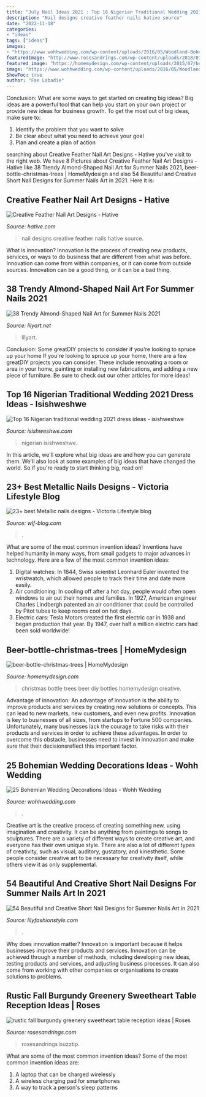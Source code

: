 ```yaml
---
title: "July Nail Ideas 2021 : Top 16 Nigerian Traditional Wedding 2021 Dress Ideas"
description: "Nail designs creative feather nails hative source"
date: "2022-11-18"
categories:
- "ideas"
tags: ["ideas"]
images:
- "https://www.wohhwedding.com/wp-content/uploads/2016/05/Woodland-Bohemian-Wedding-Decorations.jpg"
featuredImage: "http://www.rosesandrings.com/wp-content/uploads/2018/01/rustic-burgundy-and-greenery-wedding-sweetheart-table-decor.jpg"
featured_image: "https://homemydesign.com/wp-content/uploads/2015/07/beer-bottle-christmas-trees.jpg"
image: "https://www.wohhwedding.com/wp-content/uploads/2016/05/Woodland-Bohemian-Wedding-Decorations.jpg"
ShowToc: true
author: "Fae Labadie"
---
```



Conclusion: What are some ways to get started on creating big ideas?
Big ideas are a powerful tool that can help you start on your own project or provide new ideas for business growth. To get the most out of big ideas, make sure to:
1. Identify the problem that you want to solve
2. Be clear about what you need to achieve your goal
3. Plan and create a plan of action

	

		
searching about Creative Feather Nail Art Designs - Hative you've visit to the right web. We have 8 Pictures about Creative Feather Nail Art Designs - Hative like 38 Trendy Almond-Shaped Nail Art for Summer Nails 2021, beer-bottle-christmas-trees | HomeMydesign and also 54 Beautiful and Creative Short Nail Designs for Summer Nails Art in 2021. Here it is:
		
    
## Creative Feather Nail Art Designs - Hative

<img loading=lazy src="https://hative.com/wp-content/uploads/2015/02/feather-nails/15-feather-nail-art.jpg" onerror="this.onerror=null;this.src='https://tse3.mm.bing.net/th?id=OIP.dlSfXATIxk-91CT1sh4WHQHaHa&amp;pid=15.1';" alt="Creative Feather Nail Art Designs - Hative">

_Source: hative.com_

>nail designs creative feather nails hative source. 

	

What is innovation?
Innovation is the process of creating new products, services, or ways to do business that are different from what was before. Innovation can come from within companies, or it can come from outside sources. Innovation can be a good thing, or it can be a bad thing.

    
## 38 Trendy Almond-Shaped Nail Art For Summer Nails 2021

<img loading=lazy src="https://lilyart.net/wp-content/uploads/2021/06/37-3.jpg" onerror="this.onerror=null;this.src='https://tse4.mm.bing.net/th?id=OIP.Ujq4zA9J4oV4Y468COQeuAHaLH&amp;pid=15.1';" alt="38 Trendy Almond-Shaped Nail Art for Summer Nails 2021">

_Source: lilyart.net_

>lilyart. 

	

Conclusion: Some greatDIY projects to consider if you're looking to spruce up your home
If you're looking to spruce up your home, there are a few greatDIY projects you can consider. These include renovating a room or area in your home, painting or installing new fabrications, and adding a new piece of furniture. Be sure to check out our other articles for more ideas!

    
## Top 16 Nigerian Traditional Wedding 2021 Dress Ideas - Isishweshwe

<img loading=lazy src="https://isishweshwe.com/wp-content/uploads/2021/04/nigerian-traditional-wedding-dresses-2021-3.jpg" onerror="this.onerror=null;this.src='https://tse3.mm.bing.net/th?id=OIP.uHBmHzr7JgxuYODmJVOACwHaJQ&amp;pid=15.1';" alt="Top 16 Nigerian traditional wedding 2021 dress ideas - isishweshwe">

_Source: isishweshwe.com_

>nigerian isishweshwe. 

	

In this article, we'll explore what big ideas are and how you can generate them. We'll also look at some examples of big ideas that have changed the world. So if you're ready to start thinking big, read on!

    
## 23+ Best Metallic Nails Designs - Viсtoria Lifestyle Blog

<img loading=lazy src="https://wlf-blog.com/wp-content/uploads/2020/03/16.MetallicNails.23.jpg" onerror="this.onerror=null;this.src='https://tse3.mm.bing.net/th?id=OIP.Krptt8K3Eq7VsZ4m8ayFRQHaLH&amp;pid=15.1';" alt="23+ best Metallic nails designs - Viсtoria Lifestyle blog">

_Source: wlf-blog.com_

>. 

	

What are some of the most common invention ideas?
Inventions have helped humanity in many ways, from small gadgets to major advances in technology. Here are a few of the most common invention ideas:
1. Digital watches: In 1844, Swiss scientist Leonhard Euler invented the wristwatch, which allowed people to track their time and date more easily.
2. Air conditioning: In cooling off after a hot day, people would often open windows to air out their homes and families. In 1927, American engineer Charles Lindbergh patented an air conditioner that could be controlled by Pitot tubes to keep rooms cool on hot days.
3. Electric cars: Tesla Motors created the first electric car in 1938 and began production that year. By 1947, over half a million electric cars had been sold worldwide!

    
## Beer-bottle-christmas-trees | HomeMydesign

<img loading=lazy src="https://homemydesign.com/wp-content/uploads/2015/07/beer-bottle-christmas-trees.jpg" onerror="this.onerror=null;this.src='https://tse2.mm.bing.net/th?id=OIP.vLODJXUlfTe3s-egDbiUnAHaP1&amp;pid=15.1';" alt="beer-bottle-christmas-trees | HomeMydesign">

_Source: homemydesign.com_

>christmas bottle trees beer diy bottles homemydesign creative. 

	

Advantage of innovation:
An advantage of innovation is the ability to improve products and services by creating new solutions or concepts. This can lead to new markets, new customers, and even new profits. Innovation is key to businesses of all sizes, from startups to Fortune 500 companies. Unfortunately, many businesses lack the courage to take risks with their products and services in order to achieve these advantages. In order to overcome this obstacle, businesses need to invest in innovation and make sure that their decisionsreflect this important factor.

    
## 25 Bohemian Wedding Decorations Ideas - Wohh Wedding

<img loading=lazy src="https://www.wohhwedding.com/wp-content/uploads/2016/05/Woodland-Bohemian-Wedding-Decorations.jpg" onerror="this.onerror=null;this.src='https://tse2.mm.bing.net/th?id=OIP.aaoc1ILsypNXCcltT7StawHaLH&amp;pid=15.1';" alt="25 Bohemian Wedding Decorations Ideas - Wohh Wedding">

_Source: wohhwedding.com_

>. 

	

Creative art is the creative process of creating something new, using imagination and creativity. It can be anything from paintings to songs to sculptures. There are a variety of different ways to create creative art, and everyone has their own unique style. There are also a lot of different types of creativity, such as visual, auditory, gustatory, and kinesthetic. Some people consider creative art to be necessary for creativity itself, while others view it as only supplemental.

    
## 54 Beautiful And Creative Short Nail Designs For Summer Nails Art In 2021

<img loading=lazy src="https://lilyfashionstyle.com/wp-content/uploads/2021/06/3-3.jpg" onerror="this.onerror=null;this.src='https://tse3.mm.bing.net/th?id=OIP.q9sr89kjrKtT2pfaX-wUdQHaLH&amp;pid=15.1';" alt="54 Beautiful and Creative Short Nail Designs for Summer Nails Art in 2021">

_Source: lilyfashionstyle.com_

>. 

	

Why does innovation matter?
Innovation is important because it helps businesses improve their products and services. Innovation can be achieved through a number of methods, including developing new ideas, testing products and services, and adjusting business processes. It can also come from working with other companies or organisations to create solutions to problems.

    
## Rustic Fall Burgundy Greenery Sweetheart Table Reception Ideas | Roses

<img loading=lazy src="http://www.rosesandrings.com/wp-content/uploads/2018/01/rustic-burgundy-and-greenery-wedding-sweetheart-table-decor.jpg" onerror="this.onerror=null;this.src='https://tse2.mm.bing.net/th?id=OIP.N1cjw_7fPbCc29Whw0lX1AHaKX&amp;pid=15.1';" alt="rustic fall burgundy greenery sweetheart table reception ideas | Roses">

_Source: rosesandrings.com_

>rosesandrings buzztip. 

	

What are some of the most common invention ideas?
Some of the most common invention ideas are: 
1. A laptop that can be charged wirelessly
2. A wireless charging pad for smartphones
3. A way to track a person's sleep patterns

